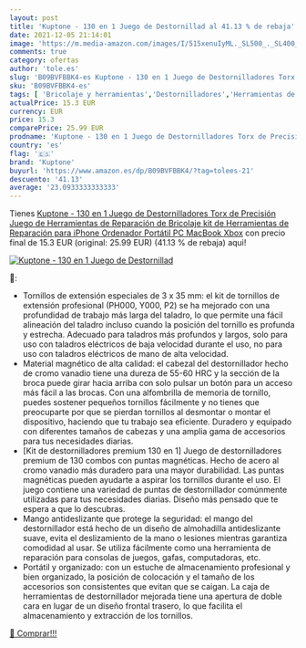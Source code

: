 ```yaml
---
layout: post
title: 'Kuptone - 130 en 1 Juego de Destornillad al 41.13 % de rebaja'
date: 2021-12-05 21:14:01
image: 'https://m.media-amazon.com/images/I/515xenuIyML._SL500_._SL400_.jpg'
comments: true
category: ofertas
author: 'tole.es'
slug: 'B09BVFBBK4-es Kuptone - 130 en 1 Juego de Destornilladores Torx de...'
sku: 'B09BVFBBK4-es'
tags: [ 'Bricolaje y herramientas','Destornilladores','Herramientas de mano','Herramientas manuales y eléctricas','Juegos de destornilladores','iphone','kuptone', ]
actualPrice: 15.3 EUR
currency: EUR
price: 15.3
comparePrice: 25.99 EUR
prodname: 'Kuptone - 130 en 1 Juego de Destornilladores Torx de Precisión   Juego de Herramientas de Reparación de Bricolaje  kit de Herramientas de Reparación para iPhone  Ordenador Portátil  PC  MacBook Xbox'
country: 'es'
flag: '🇪🇸'
brand: 'Kuptone'
buyurl: 'https://www.amazon.es/dp/B09BVFBBK4/?tag=tolees-21'
descuento: '41.13'
average: '23.0933333333333'
---
```


Tienes [Kuptone - 130 en 1 Juego de Destornilladores Torx de Precisión   Juego de Herramientas de Reparación de Bricolaje  kit de Herramientas de Reparación para iPhone  Ordenador Portátil  PC  MacBook Xbox](https://www.amazon.es/dp/B09BVFBBK4/?tag=tolees-21) con precio final de  15.3 EUR (original: 25.99 EUR) (41.13 %  de rebaja) aqui!

[![Kuptone - 130 en 1 Juego de Destornillad](https://m.media-amazon.com/images/I/515xenuIyML._SL500_._SL400_.jpg)](https://www.amazon.es/dp/B09BVFBBK4/?tag=tolees-21)

🔎:

- Tornillos de extensión especiales de 3 x 35 mm: el kit de tornillos de extensión profesional (PH000, Y000, P2) se ha mejorado con una profundidad de trabajo más larga del taladro, lo que permite una fácil alineación del taladro incluso cuando la posición del tornillo es profunda y estrecha. Adecuado para taladros más profundos y largos, solo para uso con taladros eléctricos de baja velocidad durante el uso, no para uso con taladros eléctricos de mano de alta velocidad.
- Material magnético de alta calidad: el cabezal del destornillador hecho de cromo vanadio tiene una dureza de 55-60 HRC y la sección de la broca puede girar hacia arriba con solo pulsar un botón para un acceso más fácil a las brocas. Con una alfombrilla de memoria de tornillo, puedes sostener pequeños tornillos fácilmente y no tienes que preocuparte por que se pierdan tornillos al desmontar o montar el dispositivo, haciendo que tu trabajo sea eficiente. Duradero y equipado con diferentes tamaños de cabezas y una amplia gama de accesorios para tus necesidades diarias.
- [Kit de destornilladores premium 130 en 1] Juego de destornilladores premium de 130 combos con puntas magnéticas. Hecho de acero al cromo vanadio más duradero para una mayor durabilidad. Las puntas magnéticas pueden ayudarte a aspirar los tornillos durante el uso. El juego contiene una variedad de puntas de destornillador comúnmente utilizadas para tus necesidades diarias. Diseño más pensado que te espera a que lo descubras.
- Mango antideslizante que protege la seguridad: el mango del destornillador está hecho de un diseño de almohadilla antideslizante suave, evita el deslizamiento de la mano o lesiones mientras garantiza comodidad al usar. Se utiliza fácilmente como una herramienta de reparación para consolas de juegos, gafas, computadoras, etc.
- Portátil y organizado: con un estuche de almacenamiento profesional y bien organizado, la posición de colocación y el tamaño de los accesorios son consistentes que evitan que se caigan. La caja de herramientas de destornillador mejorada tiene una apertura de doble cara en lugar de un diseño frontal trasero, lo que facilita el almacenamiento y extracción de los tornillos.

[🛒 Comprar!!!](https://www.amazon.es/dp/B09BVFBBK4/?tag=tolees-21)
